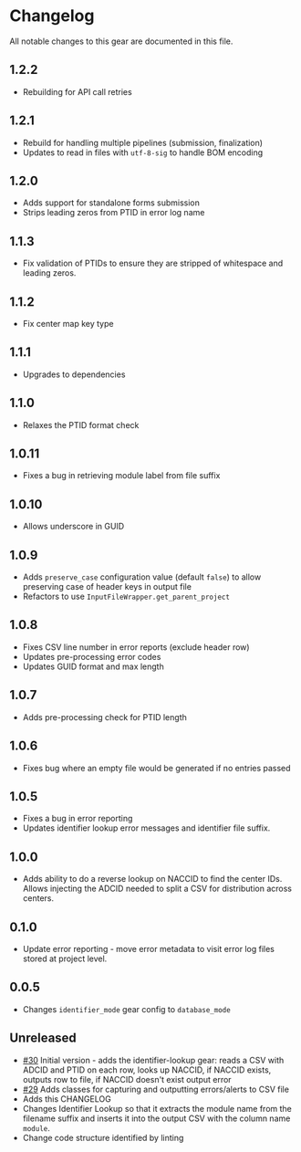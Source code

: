 # Changelog

All notable changes to this gear are documented in this file.

## 1.2.2
* Rebuilding for API call retries
  
## 1.2.1
* Rebuild for handling multiple pipelines (submission, finalization)
* Updates to read in files with `utf-8-sig` to handle BOM encoding

## 1.2.0
* Adds support for standalone forms submission
* Strips leading zeros from PTID in error log name
  
## 1.1.3
* Fix validation of PTIDs to ensure they are stripped of whitespace and leading zeros.

## 1.1.2
* Fix center map key type
  
## 1.1.1
* Upgrades to dependencies
  
## 1.1.0
* Relaxes the PTID format check
  
## 1.0.11
* Fixes a bug in retrieving module label from file suffix
  
## 1.0.10
* Allows underscore in GUID
  
## 1.0.9
* Adds `preserve_case` configuration value (default `false`) to allow preserving case of header keys in output file
* Refactors to use `InputFileWrapper.get_parent_project`

## 1.0.8
* Fixes CSV line number in error reports (exclude header row)
* Updates pre-processing error codes
* Updates GUID format and max length
  
## 1.0.7
* Adds pre-processing check for PTID length

## 1.0.6
* Fixes bug where an empty file would be generated if no entries passed

## 1.0.5
* Fixes a bug in error reporting
* Updates identifier lookup error messages and identifier file suffix.

## 1.0.0
* Adds ability to do a reverse lookup on NACCID to find the center IDs.
  Allows injecting the ADCID needed to split a CSV for distribution across centers.

## 0.1.0
* Update error reporting - move error metadata to visit error log files stored at project level.
  
## 0.0.5
* Changes `identifier_mode` gear config to `database_mode`
  
## Unreleased

* [#30](https://github.com/naccdata/flywheel-gear-extensions/pull/30) Initial version - adds the identifier-lookup gear: reads a CSV with ADCID and PTID on each row, looks up NACCID, if NACCID exists, outputs row to file, if NACCID doesn't exist output error
* [#29](https://github.com/naccdata/flywheel-gear-extensions/pull/29) Adds classes for capturing and outputting errors/alerts to CSV file
* Adds this CHANGELOG
* Changes Identifier Lookup so that it extracts the module name from the filename suffix and inserts it into the output CSV with the column name `module`.
* Change code structure identified by linting

